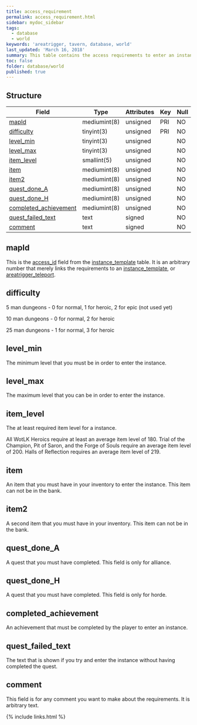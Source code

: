 ```yaml
---
title: access_requirement
permalink: access_requirement.html
sidebar: mydoc_sidebar
tags:
  - database
  - world
keywords: 'areatrigger, tavern, database, world'
last_updated: 'March 16, 2018'
summary: This table contains the access requirements to enter an instance.
toc: false
folder: database/world
published: true
---
```



## Structure

Field                                           | Type         | Attributes | Key | Null | Default | Extra | Comment 
----------------------------------------------- | ------------ | ---------- | --- | ---- | ------- | ----- | ------- 
[mapId](#mapId)                                 | mediumint(8) | unsigned   | PRI | NO   | NULL    |       |
[difficulty](#difficulty)                       | tinyint(3)   | unsigned   | PRI | NO   | 0       |       |
[level_min](#level_min)                         | tinyint(3)   | unsigned   |     | NO   | 0       |       |
[level_max](#level_max)                         | tinyint(3)   | unsigned   |     | NO   | 0       |       |
[item_level](#item_level)                       | smallint(5)  | unsigned   |     | NO   | 0       |       |
[item](#item)                                   | mediumint(8) | unsigned   |     | NO   | 0       |       |
[item2](#item2)                                 | mediumint(8) | unsigned   |     | NO   | 0       |       |
[quest_done_A](#quest_done_a)                   | mediumint(8) | unsigned   |     | NO   | 0       |       |
[quest_done_H](#quest_done_h)                   | mediumint(8) | unsigned   |     | NO   | 0       |       |
[completed_achievement](#completed_achievement) | mediumint(8) | unsigned   |     | NO   | 0       |       |
[quest_failed_text](#quest_failed_text)         | text         | signed     |     | NO   | NULL    |       |
[comment](#comment)                             | text         | signed     |     | NO   | NULL    |       |


## mapId
This is the [access_id](instance_template.html#acess_id) field from the [instance_template](instance_template.html) table. It is an arbitrary number that merely links the requirements to an [instance_template](instance_template.html), or [areatrigger_teleport](areatrigger_teleport.html).


## difficulty
5 man dungeons - 0 for normal, 1 for heroic, 2 for epic (not used yet)

10 man dungeons - 0 for normal, 2 for heroic

25 man dungeons - 1 for normal, 3 for heroic


## level_min
The minimum level that you must be in order to enter the instance.


## level_max
The maximum level that you can be in order to enter the instance.


## item_level
The at least required item level for a instance.

All WotLK Heroics require at least an average item level of 180.
Trial of the Champion, Pit of Saron, and the Forge of Souls require an average item level of 200.
Halls of Reflection requires an average item level of 219.


## item
An item that you must have in your inventory to enter the instance. This item can not be in the bank.


## item2
A second item that you must have in your inventory. This item can not be in the bank.


## quest_done_A
A quest that you must have completed. This field is only for alliance.


## quest_done_H
A quest that you must have completed. This field is only for horde.


## completed_achievement
An achievement that must be completed by the player to enter an instance.


## quest_failed_text
The text that is shown if you try and enter the instance without having completed the quest.


## comment
This field is for any comment you want to make about the requirements. It is arbitrary text.


{% include links.html %}
